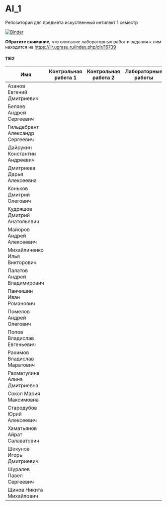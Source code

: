 # AI_1
Репозиторий для предмета искуственный интилект 1 семестр

[![Binder](https://mybinder.org/badge.svg)](https://mybinder.org/v2/gh/pyro-bot/AI_1/master)

 **Обратите внимание**, что описание лабораторных работ и задания к ним находится на https://lir.ugrasu.ru/index.php/dir/16739

 #### 1162
 |Имя|Контрольная работа 1|Контрольная работа 2|Лабораторные работы|
 |---|--------------------|--------------------|-------------------|
 |Азанов Евгений Дмитриевич||||
 |Беляев Андрей Сергеевич|||
 |Гильдебрант Александр Сергеевич|
 |Дайрукин Константин Андреевич|
 |Дмитриева Дарья Алексеевна|
 |Коньков Дмитрий Олегович||||
 |Кудряшов Дмитрий Анатольевич|
 |Майоров Андрей Алексеевич|||
 |Михайличенко Илья Викторович|
 |Палатов Андрей Владимирович|||
 |Панчишин Иван Романович||||
 |Помелов Андрей Олегович||||
 |Попов Владислав Евгеньевич||||
 |Рахимов Владислав Маратович|
 |Рахматулина Алина Дмитриевна|
 |Сокол Мария Максимовна|
 |Стародубов Юрий Алексеевич|||
 |Хаматьянов Айрат Салаватович|||
 |Шекунов Игорь Дмитриевич|
 |Шуралев Павел Сергеевич||||
 |Щинов Никита Михайлович|



